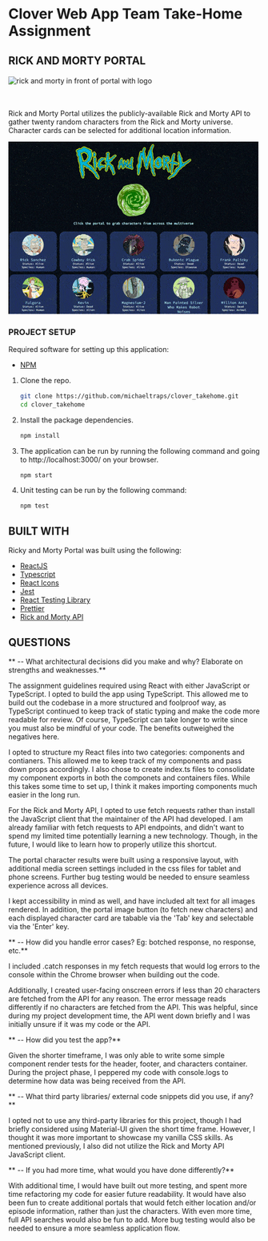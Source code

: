 # Clover Web App Team Take-Home Assignment

## RICK AND MORTY PORTAL

<img align="center" width="500px" src="https://static.wikia.nocookie.net/logopedia/images/f/f6/Rick_and_Morty_logo.svg/revision/latest?cb=20210611111743" alt='rick and morty in front of portal with logo'/>

<br/>
<br/>
<br/>

Rick and Morty Portal utilizes the publicly-available Rick and Morty API to gather twenty random characters from the Rick and Morty universe. Character cards can be selected for additional location information.

<img width="500px" src='./src/assets/demo.gif' alt='Rick and Morty portal demo'/>

### PROJECT SETUP

Required software for setting up this application:

- [NPM](https://www.npmjs.com/)

1. Clone the repo.
   ```sh
   git clone https://github.com/michaeltraps/clover_takehome.git
   cd clover_takehome
   ```
2. Install the package dependencies.
   ```sh
   npm install
   ```
3. The application can be run by running the following command and going to http://localhost:3000/ on your browser.

   ```sh
   npm start
   ```

4. Unit testing can be run by the following command:

   ```sh
   npm test
   ```

## BUILT WITH

Ricky and Morty Portal was built using the following:

- [ReactJS](https://reactjs.org/)
- [Typescript](https://www.typescriptlang.org/)
- [React Icons](https://react-icons.github.io/react-icons/)
- [Jest](https://jestjs.io/)
- [React Testing Library](https://testing-library.com/docs/react-testing-library/intro/)
- [Prettier](https://prettier.io/)
- [Rick and Morty API](https://rickandmortyapi.com/documentation)

## QUESTIONS

** -- What architectural decisions did you make and why? Elaborate on strengths and weaknesses.**

The assignment guidelines required using React with either JavaScript or TypeScript. I opted to build the app using TypeScript. This allowed me to build out the codebase in a more structured and foolproof way, as TypeScript continued to keep track of static typing and make the code more readable for review. Of course, TypeScript can take longer to write since you must also be mindful of your code. The benefits outweighed the negatives here.

I opted to structure my React files into two categories: components and contianers. This allowed me to keep track of my components and pass down props accordingly. I also chose to create index.ts files to consolidate my component exports in both the componets and containers files. While this takes some time to set up, I think it makes importing components much easier in the long run.

For the Rick and Morty API, I opted to use fetch requests rather than install the JavaScript client that the maintainer of the API had developed. I am already familiar with fetch requests to API endpoints, and didn't want to spend my limited time potentially learning a new technology. Though, in the future, I would like to learn how to properly utilize this shortcut.

The portal character results were built using a responsive layout, with additional media screen settings included in the css files for tablet and phone screens. Further bug testing would be needed to ensure seamless experience across all devices.

I kept accessibility in mind as well, and have included alt text for all images rendered. In addition, the portal image button (to fetch new characters) and each displayed character card are tabable via the 'Tab' key and selectable via the 'Enter' key.

** -- How did you handle error cases? Eg: botched response, no response, etc.**

I included .catch responses in my fetch requests that would log errors to the console within the Chrome browser when building out the code.

Additionally, I created user-facing onscreen errors if less than 20 characters are fetched from the API for any reason. The error message reads differently if no characters are fetched from the API. This was helpful, since during my project development time, the API went down briefly and I was initially unsure if it was my code or the API.

** -- How did you test the app?**

Given the shorter timeframe, I was only able to write some simple component render tests for the header, footer, and characters container. During the project phase, I peppered my code with console.logs to determine how data was being received from the API.

** -- What third party libraries/ external code snippets did you use, if any?**

I opted not to use any third-party libraries for this project, though I had briefly considered using Material-UI given the short time frame. However, I thought it was more important to showcase my vanilla CSS skills. As mentioned previously, I also did not utilize the Rick and Morty API JavaScript client.

** -- If you had more time, what would you have done differently?**

With additional time, I would have built out more testing, and spent more time refactoring my code for easier future readability. It would have also been fun to create additional portals that would fetch either location and/or episode information, rather than just the characters. With even more time, full API searches would also be fun to add. More bug testing would also be needed to ensure a more seamless application flow.
